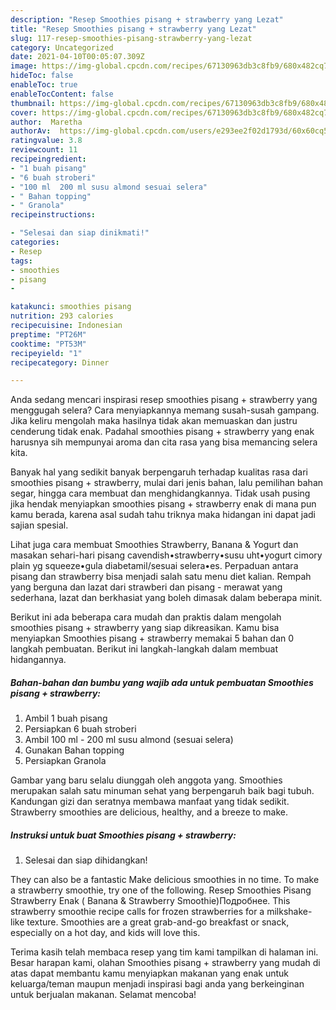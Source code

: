 ```yaml
---
description: "Resep Smoothies pisang + strawberry yang Lezat"
title: "Resep Smoothies pisang + strawberry yang Lezat"
slug: 117-resep-smoothies-pisang-strawberry-yang-lezat
category: Uncategorized
date: 2021-04-10T00:05:07.309Z
image: https://img-global.cpcdn.com/recipes/67130963db3c8fb9/680x482cq70/smoothies-pisang-strawberry-foto-resep-utama.jpg
hideToc: false
enableToc: true
enableTocContent: false
thumbnail: https://img-global.cpcdn.com/recipes/67130963db3c8fb9/680x482cq70/smoothies-pisang-strawberry-foto-resep-utama.jpg
cover: https://img-global.cpcdn.com/recipes/67130963db3c8fb9/680x482cq70/smoothies-pisang-strawberry-foto-resep-utama.jpg
author:  Maretha
authorAv:  https://img-global.cpcdn.com/users/e293ee2f02d1793d/60x60cq50/avatar.jpg
ratingvalue: 3.8
reviewcount: 11
recipeingredient:
- "1 buah pisang"
- "6 buah stroberi"
- "100 ml  200 ml susu almond sesuai selera"
- " Bahan topping"
- " Granola"
recipeinstructions:

- "Selesai dan siap dinikmati!"
categories:
- Resep
tags:
- smoothies
- pisang
- 

katakunci: smoothies pisang  
nutrition: 293 calories
recipecuisine: Indonesian
preptime: "PT26M"
cooktime: "PT53M"
recipeyield: "1"
recipecategory: Dinner

---
```



Anda sedang mencari inspirasi resep smoothies pisang + strawberry yang menggugah selera? Cara menyiapkannya memang susah-susah gampang. Jika keliru mengolah maka hasilnya tidak akan memuaskan dan justru cenderung tidak enak. Padahal smoothies pisang + strawberry yang enak harusnya sih mempunyai aroma dan cita rasa yang bisa memancing selera kita.


Banyak hal yang sedikit banyak berpengaruh terhadap kualitas rasa dari smoothies pisang + strawberry, mulai dari jenis bahan, lalu pemilihan bahan segar, hingga cara membuat dan menghidangkannya. Tidak usah pusing jika hendak menyiapkan smoothies pisang + strawberry enak di mana pun kamu berada, karena asal sudah tahu triknya maka hidangan ini dapat jadi sajian spesial.

Lihat juga cara membuat Smoothies Strawberry, Banana &amp; Yogurt dan masakan sehari-hari pisang cavendish•strawberry•susu uht•yogurt cimory plain yg squeeze•gula diabetamil/sesuai selera•es. Perpaduan antara pisang dan strawberry bisa menjadi salah satu menu diet kalian. Rempah yang berguna dan lazat dari strawberi dan pisang - merawat yang sederhana, lazat dan berkhasiat yang boleh dimasak dalam beberapa minit.


Berikut ini ada beberapa cara mudah dan praktis dalam mengolah smoothies pisang + strawberry yang siap dikreasikan. Kamu bisa menyiapkan Smoothies pisang + strawberry memakai 5 bahan dan 0 langkah pembuatan. Berikut ini langkah-langkah dalam membuat hidangannya.

<!--inarticleads1-->

##### Bahan-bahan dan bumbu yang wajib ada untuk pembuatan Smoothies pisang + strawberry:

1. Ambil 1 buah pisang
1. Persiapkan 6 buah stroberi
1. Ambil 100 ml - 200 ml susu almond (sesuai selera)
1. Gunakan  Bahan topping
1. Persiapkan  Granola


Gambar yang baru selalu diunggah oleh anggota yang. Smoothies merupakan salah satu minuman sehat yang berpengaruh baik bagi tubuh. Kandungan gizi dan seratnya membawa manfaat yang tidak sedikit. Strawberry smoothies are delicious, healthy, and a breeze to make. 

<!--inarticleads2-->

##### Instruksi untuk buat Smoothies pisang + strawberry:


1. Selesai dan siap dihidangkan!

They can also be a fantastic Make delicious smoothies in no time. To make a strawberry smoothie, try one of the following. Resep Smoothies Pisang Strawberry Enak ( Banana &amp; Strawberry Smoothie)Подробнее. This strawberry smoothie recipe calls for frozen strawberries for a milkshake-like texture. Smoothies are a great grab-and-go breakfast or snack, especially on a hot day, and kids will love this. 

Terima kasih telah membaca resep yang tim kami tampilkan di halaman ini. Besar harapan kami, olahan Smoothies pisang + strawberry yang mudah di atas dapat membantu kamu menyiapkan makanan yang enak untuk keluarga/teman maupun menjadi inspirasi bagi anda yang berkeinginan untuk berjualan makanan. Selamat mencoba!
